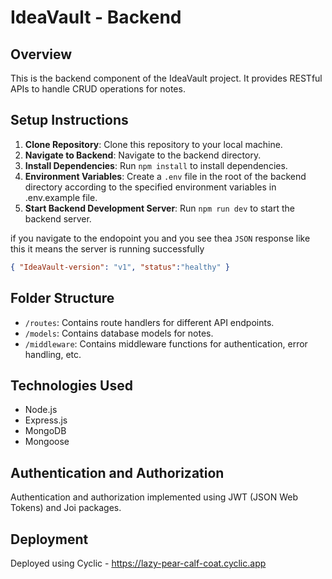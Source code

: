 # IdeaVault - Backend

## Overview
This is the backend component of the IdeaVault project. It provides RESTful APIs to handle CRUD operations for notes.

## Setup Instructions
1. **Clone Repository**: Clone this repository to your local machine.
2. **Navigate to Backend**: Navigate to the backend directory.
3. **Install Dependencies**: Run `npm install` to install dependencies.
4. **Environment Variables**: Create a `.env` file in the root of the backend directory according to the specified environment variables in .env.example file.
5. **Start Backend Development Server**: Run `npm run dev` to start the backend server.

if you navigate to the endopoint you and you see thea `JSON` response like this it means the server is running successfully
```json
{ "IdeaVault-version": "v1", "status":"healthy" }
```

## Folder Structure
- `/routes`: Contains route handlers for different API endpoints.
- `/models`: Contains database models for notes.
- `/middleware`: Contains middleware functions for authentication, error handling, etc.

## Technologies Used
- Node.js
- Express.js
- MongoDB
- Mongoose 

## Authentication and Authorization
Authentication and authorization implemented using JWT (JSON Web Tokens) and Joi packages.

## Deployment
Deployed using Cyclic - https://lazy-pear-calf-coat.cyclic.app
